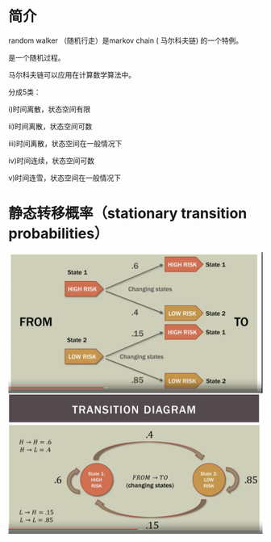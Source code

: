 # 简介

random walker （随机行走）是markov chain ( 马尔科夫链) 的一个特例。

是一个随机过程。

马尔科夫链可以应用在计算数学算法中。

分成5类：

i)时间离散，状态空间有限

ii)时间离散，状态空间可数

iii)时间离散，状态空间在一般情况下

iv)时间连续，状态空间可数

v)时间连雪，状态空间在一般情况下



# 静态转移概率（stationary transition probabilities）

![](https://github.com/freyakniglty/SegmentationNotes/blob/master/image/state.png)
![](https://github.com/freyakniglty/SegmentationNotes/blob/master/image/transitiondiagram.png)

